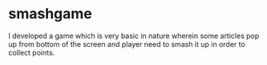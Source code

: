 # smashgame
I developed a game which is very basic in nature wherein some articles pop up from bottom of the screen and player need to smash it up in order to collect points.
